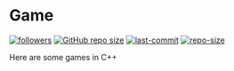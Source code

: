 # Game
[![followers](https://img.shields.io/github/followers/YashGandhi17?label=Follow&style=social )](https://github.com/YashGandhi17/Game/blob/master/README.md)
 [![GitHub repo size](https://img.shields.io/github/languages/top/YashGandhi17/Game)](https://github.com/YashGandhi17/Game/blob/master/README.md) 
[![last-commit](https://img.shields.io/github/last-commit/YashGandhi17/Game?style=plastic)](https://github.com/YashGandhi17/Game/blob/master/README.md)
[![repo-size](https://img.shields.io/github/repo-size/YashGandhi17/Game?style=plastic)](https://github.com/YashGandhi17/Game/blob/master/README.md)



Here are some games in C++
